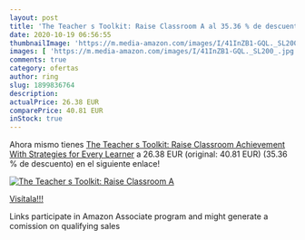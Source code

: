```yaml
---
layout: post
title: 'The Teacher s Toolkit: Raise Classroom A al 35.36 % de descuento'
date: 2020-10-19 06:56:55
thumbnailImage: 'https://m.media-amazon.com/images/I/41InZB1-GQL._SL200_.jpg'
images: [ 'https://m.media-amazon.com/images/I/41InZB1-GQL._SL200_.jpg' ]
comments: true
category: ofertas
author: ring
slug: 1899836764
description:
actualPrice: 26.38 EUR
comparePrice: 40.81 EUR
inStock: true
---
```


Ahora mismo tienes [The Teacher s Toolkit: Raise Classroom Achievement With Strategies for Every Learner](https://www.amazon.it/dp/1899836764/?tag=tolees00-21) a 26.38 EUR (original: 40.81 EUR) (35.36 %  de descuento) en el siguiente enlace!

[![The Teacher s Toolkit: Raise Classroom A](https://m.media-amazon.com/images/I/41InZB1-GQL._SL200_.jpg)](https://www.amazon.it/dp/1899836764/?tag=tolees00-21)

[Visítala!!!](https://www.amazon.it/dp/1899836764/?tag=tolees00-21)

Links participate in Amazon Associate program and might generate a comission on qualifying sales
